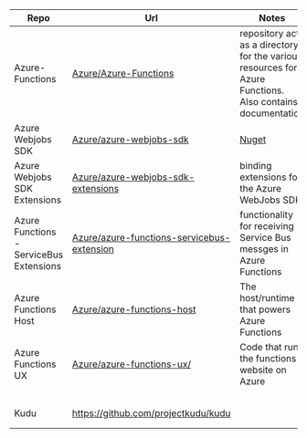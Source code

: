 |Repo| Url |Notes| Nuget|
|---|---|---|---|
| Azure-Functions  	| [Azure/Azure-Functions](https://github.com/Azure/Azure-Functions)| repository acts as a directory for the various resources for Azure Functions. Also contains documentation  	|
|  Azure Webjobs SDK 	|   [Azure/azure-webjobs-sdk](https://github.com/Azure/azure-webjobs-sdk)	| [Nuget](https://www.nuget.org/packages/Microsoft.Azure.WebJobs/)  	|  	|
|  Azure Webjobs SDK Extensions 	| [Azure/azure-webjobs-sdk-extensions](https://github.com/Azure/azure-webjobs-sdk-extensions)	| binding extensions for the Azure WebJobs SDK  	| [Nuget](http://www.nuget.org/packages/Microsoft.Azure.WebJobs.Extensions)|
|  Azure Functions - ServiceBus Extensions 	| [Azure/azure-functions-servicebus-extension](https://github.com/Azure/azure-functions-servicebus-extension)  	| functionality for receiving Service Bus messges in Azure Functions  	| [Nuget](https://www.nuget.org/packages/Microsoft.Azure.WebJobs.Extensions.ServiceBus/)|
| Azure Functions Host  	|  [Azure/azure-functions-host](https://github.com/Azure/azure-functions-host) 	|  The host/runtime that powers Azure Functions 	|
| Azure Functions UX   | [Azure/azure-functions-ux/](https://github.com/azure/azure-functions-ux/) | Code that runs the functions website on Azure    |    |
|   	|   	|   	|   	|
|   	|   	|   	|   	|
|   	|   	|   	|   	|
|   	|   	|   	|   	|
|   	|   	|   	|   	|
|Kudu|https://github.com/projectkudu/kudu|||
|   	|   	|   	|   	|
|   	|   	|   	|   	|
 
